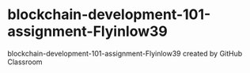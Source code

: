 # blockchain-development-101-assignment-Flyinlow39
blockchain-development-101-assignment-Flyinlow39 created by GitHub Classroom
